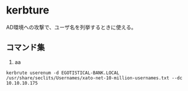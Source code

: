 # kerbture
AD環境への攻撃で、ユーザ名を列挙するときに使える。

## コマンド集

1. aa
```
kerbrute userenum -d EGOTISTICAL-BANK.LOCAL /usr/share/seclits/Usernames/xato-net-10-million-usernames.txt --dc 10.10.10.175
```